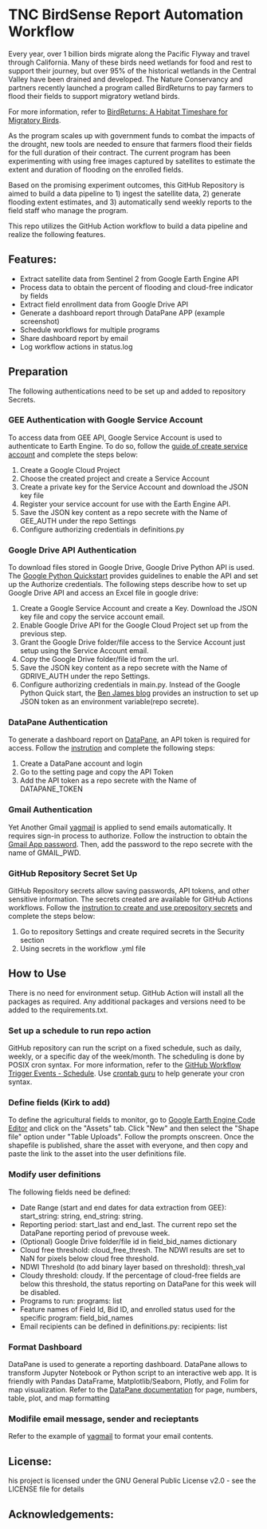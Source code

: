 # TNC BirdSense Report Automation Workflow
Every year, over 1 billion birds migrate along the Pacific Flyway and travel through California. Many of these birds need wetlands for food and rest to support their journey, but over 95% of the historical wetlands in the Central Valley have been drained and developed. The Nature Conservancy and partners recently launched a program called BirdReturns to pay farmers to flood their fields to support migratory wetland birds.   

For more information, refer to [BirdReturns: A Habitat Timeshare for Migratory Birds](https://www.nature.org/en-us/about-us/where-we-work/united-states/california/stories-in-california/migration-moneyball/).  

As the program scales up with government funds to combat the impacts of the drought, new tools are needed to ensure that farmers flood their fields for the full duration of their contract. The current program has been experimenting with using free images captured by satellites to estimate the extent and duration of flooding on the enrolled fields.   

Based on the promising experiment outcomes, this GitHub Repository is aimed to build a data pipeline to 1) ingest the satellite data, 2) generate flooding extent estimates, and 3) automatically send weekly reports to the field staff who manage the program.  

This repo utilizes the GitHub Action workflow to build a data pipeline and realize the following features.
## Features:
- Extract satellite data from Sentinel 2 from Google Earth Engine API
- Process data to obtain the percent of flooding and cloud-free indicator by fields
- Extract field enrollment data from Google Drive API
- Generate a dashboard report through DataPane APP (example screenshot)
- Schedule workflows for multiple programs
- Share dashboard report by email
- Log workflow actions in status.log

## Preparation
The following authentications need to be set up and added to repository Secrets.
### GEE Authentication with Google Service Account
To access data from GEE API, Google Service Account is used to authenticate to Earth Engine. To do so, follow the [guide of create service account](https://developers.google.com/earth-engine/guides/service_account) and complete the steps below:
  1. Create a Google Cloud Project
  2. Choose the created project and create a Service Account
  3. Create a private key for the Service Account and download the JSON key file
  4. Register your service account for use with the Earth Engine API.
  5. Save the JSON key content as a repo secrete with the Name of GEE_AUTH under the repo Settings
  6. Configure authorizing credentials in definitions.py
  
### Google Drive API Authentication
To download files stored in Google Drive, Google Drive Python API is used. The [Google Python Quickstart](https://developers.google.com/drive/api/quickstart/python) provides guidelines to enable the API and set up the Authorize credentials. The following steps describe how to set up Google Drive API and access an Excel file in google drive:
  1. Create a Google Service Account and create a Key. Download the JSON key file and copy the service account email. 
  2. Enable Google Drive API for the Google Cloud Project set up from the previous step. 
  3. Grant the Google Drive folder/file access to the Service Account just setup using the Service Account email.
  4. Copy the Google Drive folder/file id from the url. 
  5. Save the JSON key content as a repo secrete with the Name of GDRIVE_AUTH under the repo Settings.
  6. Configure authorizing credentials in main.py. Instead of the Google Python Quick start, the [Ben James blog](https://blog.benjames.io/2020/09/13/authorise-your-python-google-drive-api-the-easy-way/) provides an instruction to set up JSON token as an environment variable(repo secrete).
  
### DataPane Authentication
To generate a dashboard report on [DataPane](https://datapane.com/), an API token is required for access. Follow the [instrution](https://docs.datapane.com/tutorials/automation/#introduction) and complete the following steps:
  1. Create a DataPane account and login
  2. Go to the setting page and copy the API Token
  3. Add the API token as a repo secrete with the Name of DATAPANE_TOKEN 
  
### Gmail Authentication
Yet Another Gmail [yagmail](https://yagmail.readthedocs.io/en/latest/) is applied to send emails automatically. It requires sign-in process to authorize. Follow the instruction to obtain the [Gmail App password](https://support.google.com/mail/answer/185833?hl=en). Then, add the password to the repo secrete with the name of GMAIL_PWD.

### GitHub Repository Secret Set Up
GitHub Repository secrets allow saving passwords, API tokens, and other sensitive information. The secrets created are available for GitHub Actions workflows. Follow the [instrution to create and use prepository secrets](https://docs.github.com/en/actions/security-guides/encrypted-secrets) and complete the steps below:
  1. Go to repository Settings and create required secrets in the Security section
  2. Using secrets in the workflow .yml file

## How to Use
There is no need for environment setup. GitHub Action will install all the packages as required. Any additional packages and versions need to be added to the requirements.txt.

### Set up a schedule to run repo action
GitHub repository can run the script on a fixed schedule, such as daily, weekly, or a specific day of the week/month. The scheduling is done by POSIX cron syntax. For more information, refer to the [GitHub Workflow Trigger Events - Schedule](https://docs.github.com/en/actions/using-workflows/events-that-trigger-workflows).
Use [crontab guru](https://crontab.guru) to help generate your cron syntax.

### Define fields (Kirk to add)
To define the agricultural fields to monitor, go to [Google Earth Engine Code Editor](https://code.earthengine.google.com/) and click on the "Assets" tab.  Click "New" and then select the "Shape file" option under "Table Uploads".  Follow the prompts onscreen.  Once the shapefile is published, share the asset with everyone, and then copy and paste the link to the asset into the user definitions file.

### Modify user definitions
The following fields need be defined:
- Date Range (start and end dates for data extraction from GEE): start_string: string, end_string: string. 
- Reporting period: start_last and end_last. The current repo set the DataPane reporting period of prevouse week. 
- (Optional) Google Drive folder/file id in field_bid_names dictionary
- Cloud free threshold: cloud_free_thresh. The NDWI results are set to NaN for pixels below cloud free threshold.
- NDWI Threshold (to add binary layer based on threshold): thresh_val
- Cloudy threshold: cloudy. If the percentage of cloud-free fields are below this threshold, the status reporting on DataPane for this week will be disabled. 
- Programs to run: programs: list
- Feature names of Field Id, Bid ID, and enrolled status used for the specific program: field_bid_names
- Email recipients can be defined in definitions.py: recipients: list

### Format Dashboard
DataPane is used to generate a reporting dashboard. DataPane allows to transform Jupyter Notebook or Python script to an interactive web app. It is friendly with Pandas DataFrame, Matplotlib/Seaborn, Plotly, and Folim for map visualization. 
Refer to the [DataPane documentation](https://docs.datapane.com/) for page, numbers, table, plot, and map formatting
### Modifile email message, sender and recieptants
Refer to the example of [yagmail](https://pypi.org/project/yagmail/) to format your email contents.

## License:
his project is licensed under the GNU General Public License v2.0 - see the LICENSE file for details
## Acknowledgements:

